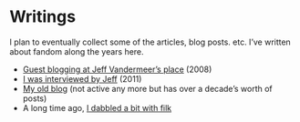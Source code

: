 # Writings

I plan to eventually collect some of the articles, blog posts. etc. I’ve written about fandom along the years here.

- [Guest blogging at Jeff Vandermeer’s place](./ecstatic-days/README.md) (2008)
- [I was interviewed by Jeff](./ecstatic-days/interview.md) (2011)
- [My old blog](http://partialrecall.blogspot.com/) (not active any more but has over a decade’s worth of posts)
- A long time ago, [I dabbled a bit with filk](./filk/README.md)
